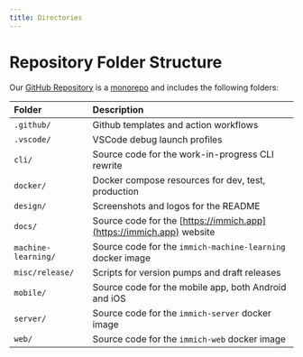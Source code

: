 ```yaml
---
title: Directories
---
```


# Repository Folder Structure

Our [GitHub Repository](https://github.com/immich-app/immich) is a [monorepo](https://en.wikipedia.org/wiki/Monorepo) and includes the following folders:

| Folder              | Description                                                          |
| :------------------ | :------------------------------------------------------------------- |
| `.github/`          | Github templates and action workflows                                |
| `.vscode/`          | VSCode debug launch profiles                                         |
| `cli/`              | Source code for the work-in-progress CLI rewrite                     |
| `docker/`           | Docker compose resources for dev, test, production                   |
| `design/`           | Screenshots and logos for the README                                 |
| `docs/`             | Source code for the [https://immich.app](https://immich.app) website |
| `machine-learning/` | Source code for the `immich-machine-learning` docker image           |
| `misc/release/`     | Scripts for version pumps and draft releases                         |
| `mobile/`           | Source code for the mobile app, both Android and iOS                 |
| `server/`           | Source code for the `immich-server` docker image                     |
| `web/`              | Source code for the `immich-web` docker image                        |
